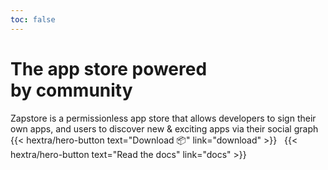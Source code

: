 ```yaml
---
toc: false
---
```


<div class="hx-text-center">
  <div class="hx-mt-6 hx-mb-6">
    <h1 id="hero" class="gradient-text">The app store powered&nbsp;<br class="sm:hx-block hx-hidden" />by community</h1>
  </div>

  <div class="hx-mb-12">
    <span class="subhero not-prose hx-text-xl hx-text-gray-600 dark:hx-text-gray-400 sm:hx-text-xl">Zapstore is a permissionless app store that allows developers to sign their own apps, and users to discover new & exciting apps via their social graph</span>
  </div>

  <div class="hx-mb-6">
  {{< hextra/hero-button text="Download 📦" link="download" >}}
  &nbsp;
  {{< hextra/hero-button text="Read the docs" link="docs" >}}
  </div>

</div>

<div class="hx-mt-6"></div>

<!-- {{< hextra/feature-grid >}}
  {{< hextra/feature-card
    title="Fast and Full-featured"
    subtitle="Simple and easy to use, yet powerful and feature-rich."
    class="hx-aspect-auto md:hx-aspect-[1.1/1] max-md:hx-min-h-[340px]"
    image="images/hextra-doc.webp"
    imageClass="hx-top-[40%] hx-left-[24px] hx-w-[180%] sm:hx-w-[110%] dark:hx-opacity-80"
    style="background: radial-gradient(ellipse at 50% 80%,rgba(194,97,254,0.15),hsla(0,0%,100%,0));"
  >}}
  {{< hextra/feature-card
    title="Markdown is All You Need"
    subtitle="Compose with just Markdown. Enrich with Shortcode components."
    class="hx-aspect-auto md:hx-aspect-[1.1/1] max-lg:hx-min-h-[340px]"
    image="images/hextra-markdown.webp"
    imageClass="hx-top-[40%] hx-left-[36px] hx-w-[180%] sm:hx-w-[110%] dark:hx-opacity-80"
    style="background: radial-gradient(ellipse at 50% 80%,rgba(142,53,74,0.15),hsla(0,0%,100%,0));"
  >}}
  {{< hextra/feature-card
    title="Full Text Search"
    subtitle="Built-in full text search with FlexSearch, no extra setup required."
    class="hx-aspect-auto md:hx-aspect-[1.1/1] max-md:hx-min-h-[340px]"
    image="images/hextra-search.webp"
    imageClass="hx-top-[40%] hx-left-[36px] hx-w-[110%] sm:hx-w-[110%] dark:hx-opacity-80"
    style="background: radial-gradient(ellipse at 50% 80%,rgba(221,210,59,0.15),hsla(0,0%,100%,0));"
  >}}
{{< /hextra/feature-grid >}} -->